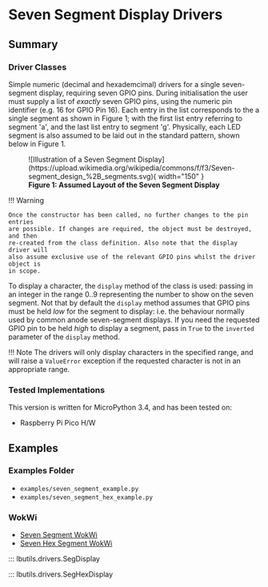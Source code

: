 # Seven Segment Display Drivers

## Summary

### Driver Classes

Simple numeric (decimal and hexademcimal) drivers for a single seven-segment
display, requiring seven GPIO pins. During initialisation the user must supply a
list of _exactly_ seven GPIO pins, using the numeric pin identifier (e.g. 16 for
GPIO Pin 16). Each entry in the list corresponds to the a single segment as
shown in Figure 1; with the first list entry referring to segment 'a', and the
last list entry to segment 'g'. Physically, each LED segment is also assumed to
be laid out in the standard pattern, shown below in Figure 1.

<figure markdown>
  ![Illustration of a Seven Segment Display](https://upload.wikimedia.org/wikipedia/commons/f/f3/Seven-segment_design_%2B_segments.svg){ width="150" }
  <figcaption><strong>Figure 1: Assumed Layout of the Seven Segment Display</strong></figcaption>
</figure>

!!! Warning

    Once the constructor has been called, no further changes to the pin entries
    are possible. If changes are required, the object must be destroyed, and then
    re-created from the class definition. Also note that the display driver will
    also assume exclusive use of the relevant GPIO pins whilst the driver object is
    in scope.

To display a character, the `display` method of the class is used: passing in an
integer in the range 0..9 representing the number to show on the seven segment.
Not that by default the `display` method assumes that GPIO pins must be held
*low* for the segment to display: i.e. the behaviour normally used by common
anode seven-segment displays. If you need the requested GPIO pin to be held
*high* to display a segment, pass in `True` to the `inverted` parameter of the
`display` method.

!!! Note
    The drivers will only display characters in the specified range, and
    will raise a `ValueError` exception if the requested character is not in an
    appropriate range.

### Tested Implementations

This version is written for MicroPython 3.4, and has been tested on:

* Raspberry Pi Pico H/W

## Examples

### Examples Folder

* `examples/seven_segment_example.py`
* `examples/seven_segment_hex_example.py`

### WokWi

* [Seven Segment WokWi](https://wokwi.com/projects/360451068863047681)
* [Seven Hex Segment WokWi](https://wokwi.com/projects/360462223276690433)

::: lbutils.drivers.SegDisplay

::: lbutils.drivers.SegHexDisplay


